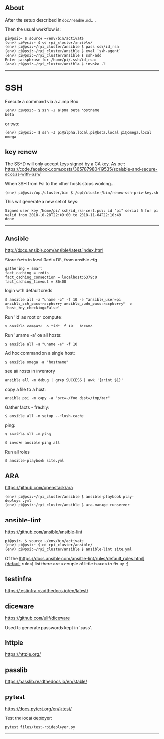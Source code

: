 About
------

After the setup described in `doc/readme.md`.. .


Then the usual workflow is:

```
pi@psi:~ $ source ~/env/bin/activate
(env) pi@psi:~ $ cd rpi_cluster/ansible/
(env) pi@psi:~/rpi_cluster/ansible $ pass ssh/id_rsa
(env) pi@psi:~/rpi_cluster/ansible $ eval `ssh-agent`
(env) pi@psi:~/rpi_cluster/ansible $ ssh-add
Enter passphrase for /home/pi/.ssh/id_rsa:
(env) pi@psi:~/rpi_cluster/ansible $ invoke -l
```

---


# SSH

Execute a command via a Jump Box

```
(env) pi@psi:~ $ ssh -J alpha beta hostname
beta
```

or two:

```
(env) pi@psi:~ $ ssh -J pi@alpha.local,pi@beta.local pi@omega.local
omega
```

## key renew

The SSHD will only accept keys signed by a CA key.
As per: https://code.facebook.com/posts/365787980419535/scalable-and-secure-access-with-ssh/

When SSH from Psi to the other hosts stops working...

```
(env) pi@psi:/opt/cluster/bin $ /opt/cluster/bin/renew-ssh-priv-key.sh
```

This will generate a new set of keys:

```
Signed user key /home/pi/.ssh/id_rsa-cert.pub: id "pi" serial 5 for pi valid from 2018-10-28T22:09:00 to 2018-11-04T22:10:49
done
```


---


Ansible
-------
http://docs.ansible.com/ansible/latest/index.html

Store facts in local Redis DB, from ansible.cfg

```
gathering = smart
fact_caching = redis
fact_caching_connection = localhost:6379:0
fact_caching_timeout = 86400
```

login with default creds

```
$ ansible all -a "uname -a" -f 10 -e "ansible_user=pi ansible_ssh_pass=raspberry ansible_sudo_pass:raspberry" -e 'host_key_checking=False'
```


Run 'id' as root on compute:

```
$ ansible compute -a "id" -f 10 --become
```

Run 'uname -a' on all hosts:

```
$ ansible all -a "uname -a" -f 10
```

Ad hoc command on a single host:

```
$ ansible omega -a "hostname"
```

see all hosts in inventory

```
ansible all -m debug | grep SUCCESS | awk '{print $1}'
```

copy a file to a host:

```
ansible psi -m copy -a "src=~/foo dest=/tmp/bar"
```


Gather facts - freshly:

```
$ ansible all -m setup --flush-cache
```

ping:

```
$ ansible all -m ping
```

```
$ invoke ansible-ping all
```

Run all roles

```
$ ansible-playbook site.yml
```


ARA
---
https://github.com/openstack/ara

```
(env) pi@psi:~/rpi_cluster/ansible $ ansible-playbook play-deployer.yml
(env) pi@psi:~/rpi_cluster/ansible $ ara-manage runserver
```


ansible-lint
------------
https://github.com/ansible/ansible-lint

```
pi@psi:~ $ source ~/env/bin/activate
(env) pi@psi:~ $ cd rpi_cluster/ansible/
(env) pi@psi:~/rpi_cluster/ansible $ ansible-lint site.yml
```

Of the [https://docs.ansible.com/ansible-lint/rules/default_rules.html](default rules) list there are a couple of little issues to fix up ;)


testinfra
---------
https://testinfra.readthedocs.io/en/latest/


diceware
---------
https://github.com/ulif/diceware

Used to generate passwords kept in 'pass'.


httpie
-------
https://httpie.org/


passlib
-------
https://passlib.readthedocs.io/en/stable/


pytest
------
https://docs.pytest.org/en/latest/

Test the local deployer:

```
pytest files/test-rpideployer.py
```


---
